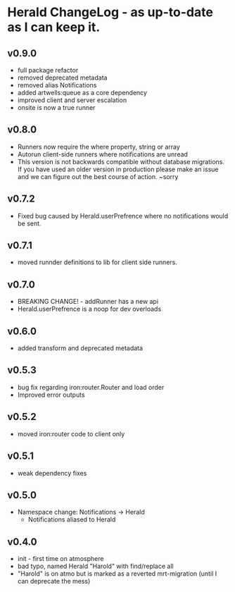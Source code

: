 # Herald ChangeLog - as up-to-date as I can keep it.

## v0.9.0
  * full package refactor
  * removed deprecated metadata
  * removed alias Notifications
  * added artwells:queue as a core dependency
  * improved client and server escalation
  * onsite is now a true runner

## v0.8.0
  * Runners now require the where property, string or array
  * Autorun client-side runners where notifications are unread
  * This version is not backwards compatible without database migrations. If you have used an older version in production please make an issue and we can figure out the best course of action. ~sorry

## v0.7.2
  * Fixed bug caused by Herald.userPrefrence where no notifications would be sent.

## v0.7.1 
  * moved runnder definitions to lib for client side runners.

## v0.7.0
  * BREAKING CHANGE! - addRunner has a new api
  * Herald.userPrefrence is a noop for dev overloads

## v0.6.0
  * added transform and deprecated metadata

## v0.5.3
  * bug fix regarding iron:router.Router and load order 
  * Improved error outputs

## v0.5.2
  * moved iron:router code to client only

## v0.5.1
  * weak dependency fixes

## v0.5.0
 * Namespace change: Notifications -> Herald
   * Notifications aliased to Herald

## v0.4.0
 * init - first time on atmosphere
 * bad typo, named Herald "Harold" with find/replace all
 * "Harold" is on atmo but is marked as a reverted mrt-migration (until I can deprecate the mess)
